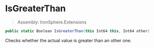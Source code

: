 ﻿

# IsGreaterThan

> Assembly: IronSphere.Extensions

```csharp
public static Boolean IsGreaterThan(this Int64 this, Int64 other)
```

Checks whether the actual value is greater than an other one.

